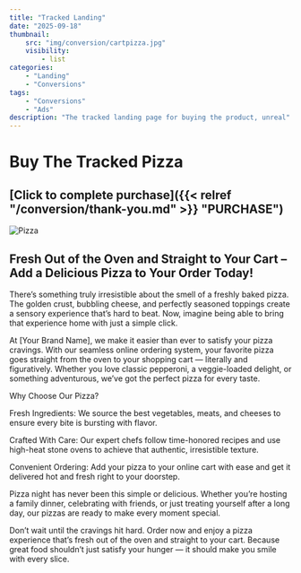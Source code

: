```yaml
---
title: "Tracked Landing"
date: "2025-09-18"
thumbnail:
    src: "img/conversion/cartpizza.jpg"
    visibility:
        - list
categories:
    - "Landing"
    - "Conversions"
tags:
    - "Conversions"
    - "Ads"
description: "The tracked landing page for buying the product, unreal"
---
```


<script src="https://sdk-dev.moneyoyo.org/v1/pxl.js"></script>

# Buy The Tracked Pizza

## [Click to complete purchase]({{< relref "/conversion/thank-you.md" >}} "PURCHASE")

![Pizza](/img/conversion/cartpizza.jpg)

## Fresh Out of the Oven and Straight to Your Cart – Add a Delicious Pizza to Your Order Today!

There’s something truly irresistible about the smell of a freshly baked pizza. The golden crust, bubbling cheese, and
perfectly seasoned toppings create a sensory experience that’s hard to beat. Now, imagine being able to bring that
experience home with just a simple click.

At [Your Brand Name], we make it easier than ever to satisfy your pizza cravings. With our seamless online ordering
system, your favorite pizza goes straight from the oven to your shopping cart — literally and figuratively. Whether you
love classic pepperoni, a veggie-loaded delight, or something adventurous, we’ve got the perfect pizza for every taste.

Why Choose Our Pizza?

Fresh Ingredients: We source the best vegetables, meats, and cheeses to ensure every bite is bursting with flavor.

Crafted With Care: Our expert chefs follow time-honored recipes and use high-heat stone ovens to achieve that authentic,
irresistible texture.

Convenient Ordering: Add your pizza to your online cart with ease and get it delivered hot and fresh right to your
doorstep.

Pizza night has never been this simple or delicious. Whether you’re hosting a family dinner, celebrating with friends,
or just treating yourself after a long day, our pizzas are ready to make every moment special.

Don’t wait until the cravings hit hard. Order now and enjoy a pizza experience that’s fresh out of the oven and straight
to your cart. Because great food shouldn’t just satisfy your hunger — it should make you smile with every slice.
